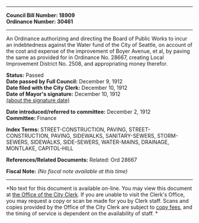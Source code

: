 * * * * *  
  
**Council Bill Number: [](#h0)[](#h2)18909**   
**Ordinance Number: 30461**  
  
* * * * *  
  
An Ordinance authorizing and directing the Board of Public Works to incur an indebtedness against the Water fund of the City of Seattle, on account of the cost and expense of the improvement of Boyer Avenue, et al, by paving the same as provided for in Ordinance No. 28667, creating Local Improvement District No. 2508, and appropriating money therefor.  
  
**Status:** Passed   
**Date passed by Full Council:** December 9, 1912   
**Date filed with the City Clerk:** December 10, 1912   
**Date of Mayor's signature:** December 10, 1912   
[(about the signature date)](/~public/approvaldate.htm)   
  
  
**Date introduced/referred to committee:** December 2, 1912   
**Committee:** Finance   
  
**Index Terms:** STREET-CONSTRUCTION, PAVING, STREET-CONSTRUCTION, PAVING, SIDEWALKS, SANITARY-SEWERS, STORM-SEWERS, SIDEWALKS, SIDE-SEWERS, WATER-MAINS, DRAINAGE, MONTLAKE, CAPITOL-HILL  
  
**References/Related Documents:** Related: Ord 28667  
  
**Fiscal Note:** *(No fiscal note available at this time)*  
  
* * * * *  
  
*No text for this document is available on-line. You may view this document at [the Office of the City Clerk](http://www.seattle.gov/leg/clerk/contactUs.htm). If you are unable to visit the Clerk's Office, you may request a copy or scan be made for you by Clerk staff. Scans and copies provided by the Office of the City Clerk are subject to [copy fees](http://clerk.seattle.gov/~public/clerkfees.htm), and the timing of service is dependent on the availability of staff. *  
  
  
